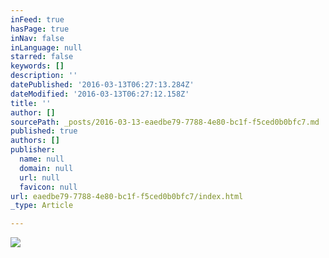 ```yaml
---
inFeed: true
hasPage: true
inNav: false
inLanguage: null
starred: false
keywords: []
description: ''
datePublished: '2016-03-13T06:27:13.284Z'
dateModified: '2016-03-13T06:27:12.158Z'
title: ''
author: []
sourcePath: _posts/2016-03-13-eaedbe79-7788-4e80-bc1f-f5ced0b0bfc7.md
published: true
authors: []
publisher:
  name: null
  domain: null
  url: null
  favicon: null
url: eaedbe79-7788-4e80-bc1f-f5ced0b0bfc7/index.html
_type: Article

---
```

![](https://the-grid-user-content.s3-us-west-2.amazonaws.com/f3511a78-c167-4521-8654-491cf64099ec.jpg)